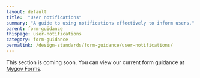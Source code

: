 ```yaml
---
layout: default
title:  "User notifications"
summary: "A guide to using notifications effectively to inform users."
parent: form-guidance
thispage: user-notifications
category: form-guidance
permalink: /design-standards/form-guidance/user-notifications/
---
```


This section is coming soon. You can view our current form guidance at [Mygov Forms](/guidelines/form-guide/).
